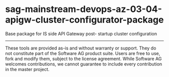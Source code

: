 # sag-mainstream-devops-az-03-04-apigw-cluster-configurator-package
Base package for IS side API Gateway post- startup cluster configuration


______________________
These tools are provided as-is and without warranty or support. They do not constitute part of the Software AG product suite. Users are free to use, fork and modify them, subject to the license agreement. While Software AG welcomes contributions, we cannot guarantee to include every contribution in the master project.	
